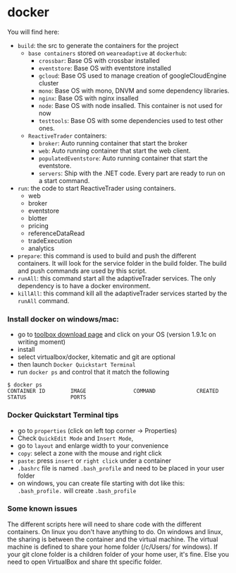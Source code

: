 # docker

You will find here:
- `build`: the src to generate the containers for the project
  - `base containers` stored on `weareadaptive` at `dockerhub`:
    - `crossbar`: Base OS with crossbar installed
    - `eventstore`: Base OS with eventstore installed
    - `gcloud`: Base OS used to manage creation of googleCloudEngine cluster
    - `mono`: Base OS with mono, DNVM and some dependency libraries.
    - `nginx`: Base OS with nginx insalled
    - `node`: Base OS with node insalled. This container is not used for now
    - `testtools`: Base OS with some dependencies used to test other ones.
  - `ReactiveTrader` containers:
    - `broker`: Auto running container that start the broker
    - `web`: Auto running container that start the web client.
    - `populatedEventstore`: Auto running container that start the eventstore.
    - `servers`: Ship with the .NET code. Every part are ready to run on a start command.
- `run`: the code to start ReactiveTrader using containers.
  - web
  - broker
  - eventstore
  - blotter
  - pricing
  - referenceDataRead
  - tradeExecution
  - analytics
- `prepare`: this command is used to build and push the different containers. It will look for the service folder in the build folder. The build and push commands are used by this script. 
- `runAll`: this command start all the adaptiveTrader services. The only dependency is to have a docker environment. 
- `killAll`: this command kill all the adaptiveTrader services started by the `runAll` command. 


### Install docker on windows/mac:

- go to [toolbox download page](https://www.docker.com/docker-toolbox) and click on your OS (version 1.9.1c on writing moment)
- install
- select virtualbox/docker, kitematic and git are optional
- then launch `Docker Quickstart Terminal`
- run `docker ps` and control that it match the following
```
$ docker ps
CONTAINER ID        IMAGE               COMMAND             CREATED             STATUS              PORTS

```

### Docker Quickstart Terminal tips

- go to `properties` (click on left top corner -> Properties)
- Check `QuickEdit Mode` and `Insert Mode`, 
- go to `layout` and enlarge width to your convenience 
- `copy`: select a zone with the mouse and right click
- `paste`: press `insert` or `right click` under a container
- `.bashrc` file is named `.bash_profile` and need to be placed in your user folder
- on windows, you can create file starting with dot like this: `.bash_profile.` will create `.bash_profile`

### Some known issues

The different scripts here will need to share code with the different containers. On linux you don't have anything to do. On windows and linux, the sharing is between the container and the virtual machine. The virtual machine is defined to share your home folder (/c/Users/ for windows). If your git clone folder is a children folder of your home user, it's fine. Else you need to open VirtualBox and share tht specific folder.

